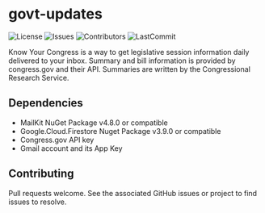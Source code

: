 # govt-updates

![License](https://img.shields.io/github/license/hoodieman0/govt-updates)
![Issues](https://img.shields.io/github/issues/hoodieman0/govt-updates)
![Contributors](https://img.shields.io/github/contributors/hoodieman0/govt-updates?color=Red)
![LastCommit](https://img.shields.io/github/last-commit/hoodieman0/govt-updates)

Know Your Congress is a way to get legislative session information daily delivered to your inbox. 
Summary and bill information is provided by congress.gov and their API.
Summaries are written by the Congressional Research Service. 

## Dependencies
* MailKit NuGet Package v4.8.0 or compatible
* Google.Cloud.Firestore Nuget Package v3.9.0 or compatible
* Congress.gov API key
* Gmail account and its App Key

## Contributing
Pull requests welcome. See the associated GitHub issues or project to find issues to resolve.